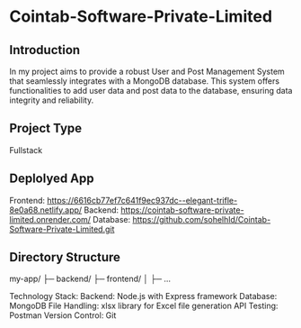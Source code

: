 # Cointab-Software-Private-Limited

## Introduction

In my project aims to provide a robust User and Post Management System that seamlessly integrates with a MongoDB database. This system offers functionalities to add user data and post data to the database, ensuring data integrity and reliability.

## Project Type

Fullstack

## Deplolyed App

Frontend: https://6616cb77ef7c641f9ec937dc--elegant-trifle-8e0a68.netlify.app/
Backend: https://cointab-software-private-limited.onrender.com/
Database: https://github.com/sohelhld/Cointab-Software-Private-Limited.git

## Directory Structure

my-app/
├─ backend/
├─ frontend/
│ ├─ ...

Technology Stack:
Backend: Node.js with Express framework
Database: MongoDB
File Handling: xlsx library for Excel file generation
API Testing: Postman
Version Control: Git